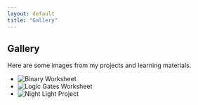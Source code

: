 ```yaml
---
layout: default
title: "Gallery"
---
```


<h2>Gallery</h2>
<p>Here are some images from my projects and learning materials.</p>

<ul>
  <li><img src="/path/to/binary-worksheet.jpg" alt="Binary Worksheet" /></li>
  <li><img src="/path/to/logic-gates-worksheet.jpg" alt="Logic Gates Worksheet" /></li>
  <li><img src="/path/to/night-light-project.jpg" alt="Night Light Project" /></li>
</ul>
